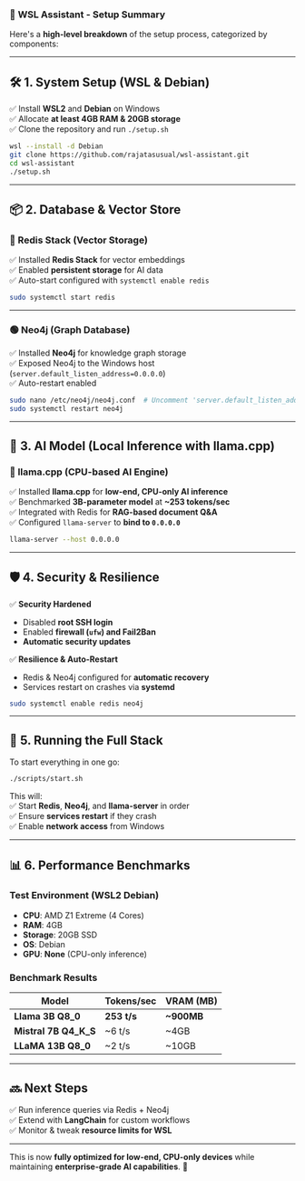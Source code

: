 ### 🚀 **WSL Assistant - Setup Summary**  

Here's a **high-level breakdown** of the setup process, categorized by components:  

---

## **🛠 1. System Setup (WSL & Debian)**  
✅ Install **WSL2** and **Debian** on Windows  
✅ Allocate **at least 4GB RAM & 20GB storage**  
✅ Clone the repository and run `./setup.sh`  

```sh
wsl --install -d Debian
git clone https://github.com/rajatasusual/wsl-assistant.git
cd wsl-assistant
./setup.sh
```

---

## **📦 2. Database & Vector Store**  

### **🔴 Redis Stack (Vector Storage)**
✅ Installed **Redis Stack** for vector embeddings  
✅ Enabled **persistent storage** for AI data  
✅ Auto-start configured with `systemctl enable redis`  

```sh
sudo systemctl start redis
```

---

### **🟢 Neo4j (Graph Database)**
✅ Installed **Neo4j** for knowledge graph storage  
✅ Exposed Neo4j to the Windows host (`server.default_listen_address=0.0.0.0`)  
✅ Auto-restart enabled  

```sh
sudo nano /etc/neo4j/neo4j.conf  # Uncomment 'server.default_listen_address=0.0.0.0'
sudo systemctl restart neo4j
```

---

## **🧠 3. AI Model (Local Inference with llama.cpp)**  

### **🤖 llama.cpp (CPU-based AI Engine)**
✅ Installed **llama.cpp** for **low-end, CPU-only AI inference**  
✅ Benchmarked **3B-parameter model** at **~253 tokens/sec**  
✅ Integrated with Redis for **RAG-based document Q&A**  
✅ Configured `llama-server` to **bind to `0.0.0.0`**  

```sh
llama-server --host 0.0.0.0
```

---

## **🛡 4. Security & Resilience**  

✅ **Security Hardened**  
   - Disabled **root SSH login**  
   - Enabled **firewall (`ufw`) and Fail2Ban**  
   - **Automatic security updates**  

✅ **Resilience & Auto-Restart**  
   - Redis & Neo4j configured for **automatic recovery**  
   - Services restart on crashes via **systemd**  

```sh
sudo systemctl enable redis neo4j
```

---

## **🚀 5. Running the Full Stack**  

To start everything in one go:  

```sh
./scripts/start.sh
```

This will:  
✅ Start **Redis**, **Neo4j**, and **llama-server** in order  
✅ Ensure **services restart** if they crash  
✅ Enable **network access** from Windows  

---

## **📊 6. Performance Benchmarks**  

### **Test Environment (WSL2 Debian)**
- **CPU**: AMD Z1 Extreme (4 Cores)  
- **RAM**: 4GB  
- **Storage**: 20GB SSD  
- **OS**: Debian  
- **GPU**: **None** (CPU-only inference)  

### **Benchmark Results**
| Model                | Tokens/sec | VRAM (MB) |
|----------------------|-----------|-----------|
| **Llama 3B Q8_0**    | **253 t/s** | **~900MB** |
| **Mistral 7B Q4_K_S** | ~6 t/s    | ~4GB      |
| **LLaMA 13B Q8_0**  | ~2 t/s    | ~10GB     |

---

## **🔜 Next Steps**  
✅ Run inference queries via Redis + Neo4j  
✅ Extend with **LangChain** for custom workflows  
✅ Monitor & tweak **resource limits for WSL**  

---

This is now **fully optimized for low-end, CPU-only devices** while maintaining **enterprise-grade AI capabilities**. 🚀